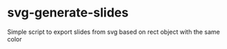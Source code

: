 # svg-generate-slides
Simple script to export slides from svg based on rect object with the same color
